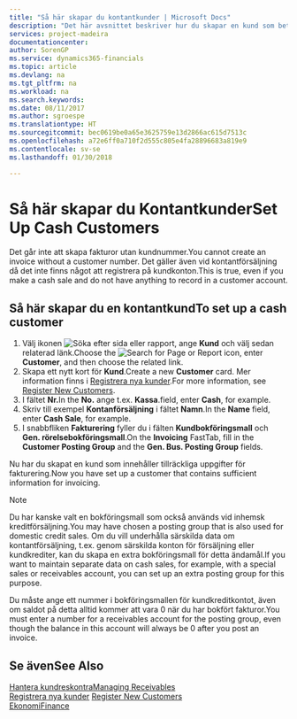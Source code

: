 ```yaml
---
title: "Så här skapar du kontantkunder | Microsoft Docs"
description: "Det här avsnittet beskriver hur du skapar en kund som betalar kontant."
services: project-madeira
documentationcenter: 
author: SorenGP
ms.service: dynamics365-financials
ms.topic: article
ms.devlang: na
ms.tgt_pltfrm: na
ms.workload: na
ms.search.keywords: 
ms.date: 08/11/2017
ms.author: sgroespe
ms.translationtype: HT
ms.sourcegitcommit: bec0619be0a65e3625759e13d2866ac615d7513c
ms.openlocfilehash: a72e6ff0a710f2d555c805e4fa28896683a819e9
ms.contentlocale: sv-se
ms.lasthandoff: 01/30/2018

---
```

# <a name="set-up-cash-customers"></a><span data-ttu-id="eb476-103">Så här skapar du Kontantkunder</span><span class="sxs-lookup"><span data-stu-id="eb476-103">Set Up Cash Customers</span></span>
<span data-ttu-id="eb476-104">Det går inte att skapa fakturor utan kundnummer.</span><span class="sxs-lookup"><span data-stu-id="eb476-104">You cannot create an invoice without a customer number.</span></span> <span data-ttu-id="eb476-105">Det gäller även vid kontantförsäljning då det inte finns något att registrera på kundkonton.</span><span class="sxs-lookup"><span data-stu-id="eb476-105">This is true, even if you make a cash sale and do not have anything to record in a customer account.</span></span>  

## <a name="to-set-up-a-cash-customer"></a><span data-ttu-id="eb476-106">Så här skapar du en kontantkund</span><span class="sxs-lookup"><span data-stu-id="eb476-106">To set up a cash customer</span></span>  
1.  <span data-ttu-id="eb476-107">Välj ikonen ![Söka efter sida eller rapport](media/ui-search/search_small.png "Ikonen Söka efter sida eller rapport"), ange **Kund** och välj sedan relaterad länk.</span><span class="sxs-lookup"><span data-stu-id="eb476-107">Choose the ![Search for Page or Report](media/ui-search/search_small.png "Search for Page or Report icon") icon, enter **Customer**, and then choose the related link.</span></span>  
2.  <span data-ttu-id="eb476-108">Skapa ett nytt kort för **Kund**.</span><span class="sxs-lookup"><span data-stu-id="eb476-108">Create a new **Customer** card.</span></span> <span data-ttu-id="eb476-109">Mer information finns i [Registrera nya kunder](sales-how-register-new-customers.md).</span><span class="sxs-lookup"><span data-stu-id="eb476-109">For more information, see [Register New Customers](sales-how-register-new-customers.md).</span></span>
3.  <span data-ttu-id="eb476-110">I fältet **Nr.**</span><span class="sxs-lookup"><span data-stu-id="eb476-110">In the **No.**</span></span> <span data-ttu-id="eb476-111">ange t.ex. **Kassa**.</span><span class="sxs-lookup"><span data-stu-id="eb476-111">field, enter **Cash**, for example.</span></span>  
4.  <span data-ttu-id="eb476-112">Skriv till exempel **Kontanförsäljning** i fältet **Namn**.</span><span class="sxs-lookup"><span data-stu-id="eb476-112">In the **Name** field, enter **Cash Sale**, for example.</span></span>  
5.  <span data-ttu-id="eb476-113">I snabbfliken **Fakturering** fyller du i fälten **Kundbokföringsmall** och **Gen. rörelsebokföringsmall**.</span><span class="sxs-lookup"><span data-stu-id="eb476-113">On the **Invoicing** FastTab, fill in the **Customer Posting Group** and the **Gen. Bus. Posting Group** fields.</span></span>  

 <span data-ttu-id="eb476-114">Nu har du skapat en kund som innehåller tillräckliga uppgifter för fakturering.</span><span class="sxs-lookup"><span data-stu-id="eb476-114">Now you have set up a customer that contains sufficient information for invoicing.</span></span>  

> [!NOTE]  
>  <span data-ttu-id="eb476-115">Du har kanske valt en bokföringsmall som också används vid inhemsk kreditförsäljning.</span><span class="sxs-lookup"><span data-stu-id="eb476-115">You may have chosen a posting group that is also used for domestic credit sales.</span></span> <span data-ttu-id="eb476-116">Om du vill underhålla särskilda data om kontantförsäljning, t.ex. genom särskilda konton för försäljning eller kundkrediter, kan du skapa en extra bokföringsmall för detta ändamål.</span><span class="sxs-lookup"><span data-stu-id="eb476-116">If you want to maintain separate data on cash sales, for example, with a special sales or receivables account, you can set up an extra posting group for this purpose.</span></span>  
>   
>  <span data-ttu-id="eb476-117">Du måste ange ett nummer i bokföringsmallen för kundkreditkontot, även om saldot på detta alltid kommer att vara 0 när du har bokfört fakturor.</span><span class="sxs-lookup"><span data-stu-id="eb476-117">You must enter a number for a receivables account for the posting group, even though the balance in this account will always be 0 after you post an invoice.</span></span>  

## <a name="see-also"></a><span data-ttu-id="eb476-118">Se även</span><span class="sxs-lookup"><span data-stu-id="eb476-118">See Also</span></span>
[<span data-ttu-id="eb476-119">Hantera kundreskontra</span><span class="sxs-lookup"><span data-stu-id="eb476-119">Managing Receivables</span></span>](receivables-manage-receivables.md)  
<span data-ttu-id="eb476-120">[Registrera nya kunder](sales-how-register-new-customers.md)  </span><span class="sxs-lookup"><span data-stu-id="eb476-120">[Register New Customers](sales-how-register-new-customers.md)  </span></span>  
[<span data-ttu-id="eb476-121">Ekonomi</span><span class="sxs-lookup"><span data-stu-id="eb476-121">Finance</span></span>](finance.md)  


